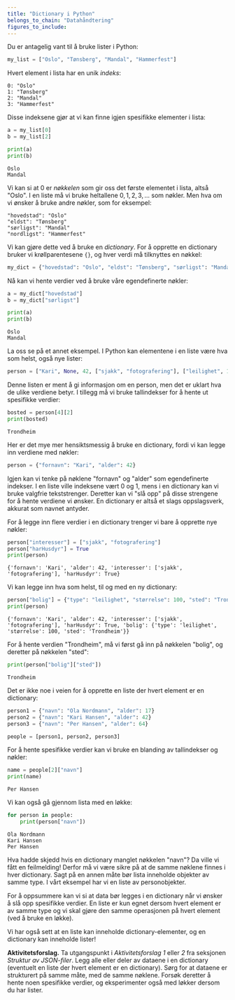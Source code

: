 ```yaml
---
title: "Dictionary i Python"
belongs_to_chain: "Datahåndtering"
figures_to_include:
---
```


Du er antagelig vant til å bruke lister i Python:


```python
my_list = ["Oslo", "Tønsberg", "Mandal", "Hammerfest"]
```

Hvert element i lista har en unik *indeks*: 

```
0: "Oslo"
1: "Tønsberg"
2: "Mandal"
3: "Hammerfest"
```

Disse indeksene gjør at vi kan finne igjen spesifikke elementer i lista: 


```python
a = my_list[0]
b = my_list[2]

print(a)
print(b)
```

    Oslo
    Mandal


Vi kan si at 0 er *nøkkelen* som gir oss det første elementet i lista, altså "Oslo". I en liste må vi bruke heltallene $0, 1, 2, 3, ...$ som nøkler. Men hva om vi ønsker å bruke andre nøkler, som for eksempel:

```
"hovedstad": "Oslo"
"eldst": "Tønsberg"
"sørligst": "Mandal"
"nordligst": "Hammerfest"
```

Vi kan gjøre dette ved å bruke en *dictionary*. For å opprette en dictionary bruker vi krøllparentesene `{}`, og hver verdi må tilknyttes en nøkkel:


```python
my_dict = {"hovedstad": "Oslo", "eldst": "Tønsberg", "sørligst": "Mandal", "nordligst": "Hammerfest"}
```

Nå kan vi hente verdier ved å bruke våre egendefinerte nøkler: 


```python
a = my_dict["hovedstad"]
b = my_dict["sørligst"]

print(a)
print(b)
```

    Oslo
    Mandal


La oss se på et annet eksempel. I Python kan elementene i en liste være hva som helst, også nye lister:


```python
person = ["Kari", None, 42, ["sjakk", "fotografering"], ["leilighet", 100, "Trondheim"], True]
```

Denne listen er ment å gi informasjon om en person, men det er uklart hva de ulike verdiene betyr. I tillegg må vi bruke tallindekser for å hente ut spesifikke verdier:


```python
bosted = person[4][2]
print(bosted)
```

    Trondheim


Her er det mye mer hensiktsmessig å bruke en dictionary, fordi vi kan legge inn verdiene med nøkler: 


```python
person = {"fornavn": "Kari", "alder": 42}
```

Igjen kan vi tenke på nøklene "fornavn" og "alder" som egendefinerte indekser. I en liste ville indeksene vært 0 og 1, mens i en dictionary kan vi bruke valgfrie tekststrenger. Deretter kan vi "slå opp" på disse strengene for å hente verdiene vi ønsker. En dictionary er altså et slags oppslagsverk, akkurat som navnet antyder.

For å legge inn flere verdier i en dictionary trenger vi bare å opprette nye nøkler: 


```python
person["interesser"] = ["sjakk", "fotografering"]
person["harHusdyr"] = True
print(person)
```

    {'fornavn': 'Kari', 'alder': 42, 'interesser': ['sjakk', 'fotografering'], 'harHusdyr': True}


Vi kan legge inn hva som helst, til og med en ny dictionary:


```python
person["bolig"] = {"type": "leilighet", "størrelse": 100, "sted": "Trondheim"}
print(person)
```

    {'fornavn': 'Kari', 'alder': 42, 'interesser': ['sjakk', 'fotografering'], 'harHusdyr': True, 'bolig': {'type': 'leilighet', 'størrelse': 100, 'sted': 'Trondheim'}}


For å hente verdien "Trondheim", må vi først gå inn på nøkkelen "bolig", og deretter på nøkkelen "sted":


```python
print(person["bolig"]["sted"])
```

    Trondheim


Det er ikke noe i veien for å opprette en liste der hvert element er en dictionary:


```python
person1 = {"navn": "Ola Nordmann", "alder": 17}
person2 = {"navn": "Kari Hansen", "alder": 42}
person3 = {"navn": "Per Hansen", "alder": 64}

people = [person1, person2, person3]
```

For å hente spesifikke verdier kan vi bruke en blanding av tallindekser og nøkler: 


```python
name = people[2]["navn"]
print(name)
```

    Per Hansen


Vi kan også gå gjennom lista med en løkke:


```python
for person in people:
    print(person["navn"])
```

    Ola Nordmann
    Kari Hansen
    Per Hansen


Hva hadde skjedd hvis en dictionary manglet nøkkelen "navn"? Da ville vi fått en feilmelding! Derfor må vi være sikre på at de samme nøklene finnes i hver dictionary. Sagt på en annen måte bør lista inneholde objekter av samme type. I vårt eksempel har vi en liste av personobjekter. 

For å oppsummere kan vi si at data bør legges i en dictionary når vi ønsker å slå opp spesifikke verdier. En liste er kun egnet dersom hvert element er av samme type og vi skal gjøre den samme operasjonen på hvert element (ved å bruke en løkke). 

Vi har også sett at en liste kan inneholde dictionary-elementer, og en dictionary kan inneholde lister!

**Aktivitetsforslag.** Ta utgangspunkt i *Aktivitetsforslag 1* eller *2* fra seksjonen *Struktur av JSON-filer*. Legg alle eller deler av dataene i en dictionary (eventuelt en liste der hvert element er en dictionary). Sørg for at dataene er strukturert på samme måte, med de samme nøklene. Forsøk deretter å hente noen spesifikke verdier, og eksperimenter også med løkker dersom du har lister. 

